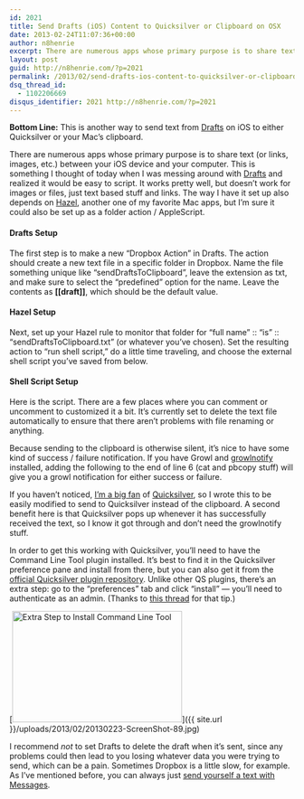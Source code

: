 ```yaml
---
id: 2021
title: Send Drafts (iOS) Content to Quicksilver or Clipboard on OSX
date: 2013-02-24T11:07:36+00:00
author: n8henrie
excerpt: There are numerous apps whose primary purpose is to share text (or links, images, etc.) between your iOS device and your computer. This is something I thought of today when I was messing around with Drafts and realized it would be easy to script.
layout: post
guid: http://n8henrie.com/?p=2021
permalink: /2013/02/send-drafts-ios-content-to-quicksilver-or-clipboard-on-osx/
dsq_thread_id:
  - 1102206669
disqus_identifier: 2021 http://n8henrie.com/?p=2021
---
```

**Bottom Line:** This is another way to send text from <a href="https://itunes.apple.com/us/app/drafts/id502385074?mt=8&at=10l5H6" title="Drafts Website" target="_blank">Drafts</a> on iOS to either Quicksilver or your Mac’s clipboard.

<!--more-->

There are numerous apps whose primary purpose is to share text (or links, images, etc.) between your iOS device and your computer. This is something I thought of today when I was messing around with <a target="_blank" href="https://itunes.apple.com/us/app/drafts/id502385074?mt=8&at=10l5H6">Drafts</a> and realized it would be easy to script. It works pretty well, but doesn’t work for images or files, just text based stuff and links. The way I have it set up also depends on <a target="_blank" href="http://www.noodlesoft.com/hazel.php">Hazel</a>, another one of my favorite Mac apps, but I’m sure it could also be set up as a folder action / AppleScript.

#### Drafts Setup

The first step is to make a new “Dropbox Action” in Drafts. The action should create a new text file in a specific folder in Dropbox. Name the file something unique like “sendDraftsToClipboard”, leave the extension as txt, and make sure to select the “predefined” option for the name. Leave the contents as **[[draft]]**, which should be the default value.

#### Hazel Setup

Next, set up your Hazel rule to monitor that folder for “full name” :: “is” :: “sendDraftsToClipboard.txt” (or whatever you’ve chosen). Set the resulting action to “run shell script,” do a little time traveling, and choose the external shell script you’ve saved from below.

#### Shell Script Setup

Here is the script. There are a few places where you can comment or uncomment to customized it a bit. It’s currently set to delete the text file automatically to ensure that there aren’t problems with file renaming or anything.



Because sending to the clipboard is otherwise silent, it’s nice to have some kind of success / failure notification. If you have Growl and <a target="_blank" href="http://growl.info/extras.php#growlnotify">growlnotify</a> installed, adding the following to the end of line 6 (cat and pbcopy stuff) will give you a growl notification for either success or failure.

If you haven’t noticed, [I’m a big fan](http://n8henrie.com/tag/quicksilver/) of <a target="_blank" href="http://qsapp.com/">Quicksilver</a>, so I wrote this to be easily modified to send to Quicksilver instead of the clipboard. A second benefit here is that Quicksilver pops up whenever it has successfully received the text, so I know it got through and don’t need the growlnotify stuff.

In order to get this working with Quicksilver, you’ll need to have the Command Line Tool plugin installed. It’s best to find it in the Quicksilver preference pane and install from there, but you can also get it from the <a target="_blank" href="http://qsapp.com/plugins.php">official Quicksilver plugin repository</a>. Unlike other QS plugins, there’s an extra step: go to the “preferences” tab and click “install” — you’ll need to authenticate as an admin. (Thanks to <a target="_blank" href="https://groups.google.com/forum/?fromgroups=#!topic/blacktree-quicksilver/PJRC0o9ktMM">this thread</a> for that tip.)

[<img src="{{ site.url }}/uploads/2013/02/20130223-ScreenShot-89-300x197.jpg" alt="Extra Step to Install Command Line Tool" width="300" height="197" class="aligncenter size-medium wp-image-2020" srcset="{{ site.url }}/uploads/2013/02/20130223-ScreenShot-89-300x197.jpg 300w, http://n8henrie.com/uploads/2013/02/20130223-ScreenShot-89.jpg 547w" sizes="(max-width: 300px) 100vw, 300px" />]({{ site.url }}/uploads/2013/02/20130223-ScreenShot-89.jpg) 

I recommend _not_ to set Drafts to delete the draft when it’s sent, since any problems could then lead to you losing whatever data you were trying to send, which can be a pain. Sometimes Dropbox is a little slow, for example. As I’ve mentioned before, you can always just [send yourself a text with Messages](http://n8henrie.com/2013/02/quickly-import-pythonista-scripts-via-textexpander-or-bookmarklet/).
